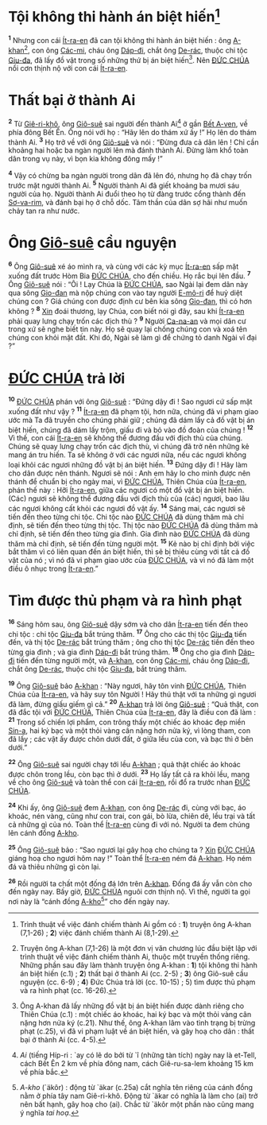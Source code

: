 # Tội không thi hành án biệt hiến[^1-b299fd6a-bb71-4c02-bf57-b738ad03ca03]
<sup><b>1</b></sup> Nhưng con cái [Ít-ra-en]() đã can tội không thi hành án biệt hiến : ông [A-khan]()[^2-b299fd6a-bb71-4c02-bf57-b738ad03ca03], con ông [Các-mi](), cháu ông [Dáp-đi](), chắt ông [De-rác](), thuộc chi tộc [Giu-đa](), đã lấy đồ vật trong số những thứ bị án biệt hiến[^3-b299fd6a-bb71-4c02-bf57-b738ad03ca03]. Nên [ĐỨC CHÚA]() nổi cơn thịnh nộ với con cái [Ít-ra-en]().

# Thất bại ở thành Ai
<sup><b>2</b></sup> Từ [Giê-ri-khô](), ông [Giô-suê]() sai người đến thành Ai[^4-b299fd6a-bb71-4c02-bf57-b738ad03ca03] ở gần [Bết A-ven](), về phía đông Bết Ên. Ông nói với họ : “Hãy lên do thám xứ ấy !” Họ lên do thám thành Ai. <sup><b>3</b></sup> Họ trở về với ông [Giô-suê]() và nói : “Đừng đưa cả dân lên ! Chỉ cần khoảng hai hoặc ba ngàn người lên mà đánh thành Ai. Đừng làm khổ toàn dân trong vụ này, vì bọn kia không đông mấy !”

<sup><b>4</b></sup> Vậy có chừng ba ngàn người trong dân đã lên đó, nhưng họ đã chạy trốn trước mặt người thành Ai. <sup><b>5</b></sup> Người thành Ai đã giết khoảng ba mươi sáu người của họ. Người thành Ai đuổi theo họ từ đàng trước cổng thành đến [Sơ-va-rim](), và đánh bại họ ở chỗ dốc. Tâm thần của dân sợ hãi như muốn chảy tan ra như nước.

# Ông [Giô-suê]() cầu nguyện
<sup><b>6</b></sup> Ông [Giô-suê]() xé áo mình ra, và cùng với các kỳ mục [Ít-ra-en]() sấp mặt xuống đất trước Hòm Bia [ĐỨC CHÚA](), cho đến chiều. Họ rắc bụi lên đầu. <sup><b>7</b></sup> Ông [Giô-suê]() nói : “Ôi ! Lạy Chúa là [ĐỨC CHÚA](), sao Ngài lại đem dân này qua sông [Gio-đan]() mà nộp chúng con vào tay người [E-mô-ri]() để huỷ diệt chúng con ? Giá chúng con được định cư bên kia sông [Gio-đan](), thì có hơn không ? <sup><b>8</b></sup> [Xin]() đoái thương, lạy Chúa, con biết nói gì đây, sau khi [Ít-ra-en]() phải quay lưng chạy trốn các địch thù ? <sup><b>9</b></sup> Người [Ca-na-an]() và mọi dân cư trong xứ sẽ nghe biết tin này. Họ sẽ quay lại chống chúng con và xoá tên chúng con khỏi mặt đất. Khi đó, Ngài sẽ làm gì để chứng tỏ danh Ngài vĩ đại ?”

# [ĐỨC CHÚA]() trả lời
<sup><b>10</b></sup> [ĐỨC CHÚA]() phán với ông [Giô-suê]() : “Đứng dậy đi ! Sao ngươi cứ sấp mặt xuống đất như vậy ? <sup><b>11</b></sup> [Ít-ra-en]() đã phạm tội, hơn nữa, chúng đã vi phạm giao ước mà Ta đã truyền cho chúng phải giữ ; chúng đã dám lấy cả đồ vật bị án biệt hiến, chúng đã dám lấy trộm, giấu đi và bỏ vào đồ đoàn của chúng ! <sup><b>12</b></sup> Vì thế, con cái [Ít-ra-en]() sẽ không thể đương đầu với địch thù của chúng. Chúng sẽ quay lưng chạy trốn các địch thù, vì chúng đã trở nên những kẻ mang án tru hiến. Ta sẽ không ở với các ngươi nữa, nếu các ngươi không loại khỏi các ngươi những đồ vật bị án biệt hiến. <sup><b>13</b></sup> Đứng dậy đi ! Hãy làm cho dân được nên thánh. Ngươi sẽ nói : Anh em hãy lo cho mình được nên thánh để chuẩn bị cho ngày mai, vì [ĐỨC CHÚA](), Thiên Chúa của [Ít-ra-en](), phán thế này : Hỡi [Ít-ra-en](), giữa các ngươi có một đồ vật bị án biệt hiến. (Các) ngươi sẽ không thể đương đầu với địch thù của (các) ngươi, bao lâu các ngươi không cất khỏi các ngươi đồ vật ấy. <sup><b>14</b></sup> Sáng mai, các ngươi sẽ tiến đến theo từng chi tộc. Chi tộc nào [ĐỨC CHÚA]() đã dùng thăm mà chỉ định, sẽ tiến đến theo từng thị tộc. Thị tộc nào [ĐỨC CHÚA]() đã dùng thăm mà chỉ định, sẽ tiến đến theo từng gia đình. Gia đình nào [ĐỨC CHÚA]() đã dùng thăm mà chỉ định, sẽ tiến đến từng người một. <sup><b>15</b></sup> Kẻ nào bị chỉ định bởi việc bắt thăm vì có liên quan đến án biệt hiến, thì sẽ bị thiêu cùng với tất cả đồ vật của nó ; vì nó đã vi phạm giao ước của [ĐỨC CHÚA](), và vì nó đã làm một điều ô nhục trong [Ít-ra-en]().”

# Tìm được thủ phạm và ra hình phạt
<sup><b>16</b></sup> Sáng hôm sau, ông [Giô-suê]() dậy sớm và cho dân [Ít-ra-en]() tiến đến theo chi tộc : chi tộc [Giu-đa]() bắt trúng thăm. <sup><b>17</b></sup> Ông cho các thị tộc [Giu-đa]() tiến đến, và thị tộc [De-rác]() bắt trúng thăm ; ông cho thị tộc [De-rác]() tiến đến theo từng gia đình ; và gia đình [Dáp-đi]() bắt trúng thăm. <sup><b>18</b></sup> Ông cho gia đình [Dáp-đi]() tiến đến từng người một, và [A-khan](), con ông [Các-mi](), cháu ông [Dáp-đi](), chắt ông [De-rác](), thuộc chi tộc [Giu-đa](), bắt trúng thăm.

<sup><b>19</b></sup> Ông [Giô-suê]() bảo [A-khan]() : “Này ngươi, hãy tôn vinh [ĐỨC CHÚA](), Thiên Chúa của [Ít-ra-en](), và hãy suy tôn Người ! Hãy thú thật với ta những gì ngươi đã làm, đừng giấu giếm gì cả.” <sup><b>20</b></sup> [A-khan]() trả lời ông [Giô-suê]() : “Quả thật, con đã đắc tội với [ĐỨC CHÚA](), Thiên Chúa của [Ít-ra-en](), đây là điều con đã làm : <sup><b>21</b></sup> Trong số chiến lợi phẩm, con trông thấy một chiếc áo khoác đẹp miền [Sin-a](), hai ký bạc và một thỏi vàng cân nặng hơn nửa ký, vì lòng tham, con đã lấy ; các vật ấy được chôn dưới đất, ở giữa lều của con, và bạc thì ở bên dưới.”

<sup><b>22</b></sup> Ông [Giô-suê]() sai người chạy tới lều [A-khan]() ; quả thật chiếc áo khoác được chôn trong lều, còn bạc thì ở dưới. <sup><b>23</b></sup> Họ lấy tất cả ra khỏi lều, mang về cho ông [Giô-suê]() và toàn thể con cái [Ít-ra-en](), rồi đổ ra trước nhan [ĐỨC CHÚA]().

<sup><b>24</b></sup> Khi ấy, ông [Giô-suê]() đem [A-khan](), con ông [De-rác]() đi, cùng với bạc, áo khoác, nén vàng, cũng như con trai, con gái, bò lừa, chiên dê, lều trại và tất cả những gì của nó. Toàn thể [Ít-ra-en]() cùng đi với nó. Người ta đem chúng lên cánh đồng [A-kho]().

<sup><b>25</b></sup> Ông [Giô-suê]() bảo : “Sao ngươi lại gây hoạ cho chúng ta ? [Xin]() [ĐỨC CHÚA]() giáng hoạ cho ngươi hôm nay !” Toàn thể [Ít-ra-en]() ném đá [A-khan](). Họ ném đá và thiêu những gì còn lại.

<sup><b>26</b></sup> Rồi người ta chất một đống đá lớn trên [A-khan](). Đống đá ấy vẫn còn cho đến ngày nay. Bấy giờ, [ĐỨC CHÚA]() nguôi cơn thịnh nộ. Vì thế, người ta gọi nơi này là “cánh đồng [A-kho]()[^5-b299fd6a-bb71-4c02-bf57-b738ad03ca03]” cho đến ngày nay.

[^1-b299fd6a-bb71-4c02-bf57-b738ad03ca03]: Trình thuật về việc đánh chiếm thành Ai gồm có : **1**) truyện ông A-khan (7,1-26) ; **2**) việc đánh chiếm thành Ai (8,1-29).
[^2-b299fd6a-bb71-4c02-bf57-b738ad03ca03]: Truyện ông A-khan (7,1-26) là một đơn vị văn chương lúc đầu biệt lập với trình thuật về việc đánh chiếm thành Ai, thuộc một truyền thống riêng. Những phần sau đây làm thành truyện ông A-khan : **1**) tội không thi hành án biệt hiến (c.1) ; **2**) thất bại ở thành Ai (cc. 2-5) ; **3**) ông Giô-suê cầu nguyện (cc. 6-9) ; **4**) Đức Chúa trả lời (cc. 10-15) ; 5) tìm được thủ phạm và ra hình phạt (cc. 16-26).
[^3-b299fd6a-bb71-4c02-bf57-b738ad03ca03]: Ông A-khan đã lấy những đồ vật bị án biệt hiến được dành riêng cho Thiên Chúa (c.1) : một chiếc áo khoác, hai ký bạc và một thỏi vàng cân nặng hơn nửa ký (c.21). Như thế, ông A-khan lâm vào tình trạng bị trừng phạt (c.25), vì đã vi phạm luật về án biệt hiến, và gây hoạ cho dân : thất bại ở thành Ai (cc. 4-5).
[^4-b299fd6a-bb71-4c02-bf57-b738ad03ca03]: *Ai* (tiếng Híp-ri : \`ay có lẽ do bởi từ \`î (những tàn tích) ngày nay là et-Tell, cách Bết Ên 2 km về phía đông nam, cách Giê-ru-sa-lem khoảng 15 km về phía bắc.
[^5-b299fd6a-bb71-4c02-bf57-b738ad03ca03]: *A-kho* (\`äkôr) : động từ \`äkar (c.25a) cắt nghĩa tên riêng của cánh đồng nằm ở phía tây nam Giê-ri-khô. Động từ \`äkar có nghĩa là làm cho (ai) trở nên bất hạnh, gây hoạ cho (ai). Chắc từ \`äkôr một phần nào cũng mang ý nghĩa *tai hoạ*.